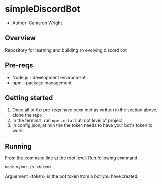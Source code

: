 # simpleDiscordBot

* Author: Cameron Wright

## Overview

Repository for learning and building an evolving discord bot

## Pre-reqs
* Node.js - development environment
* npm - package management

## Getting started
1. Once all of the pre-reqs have been met as written in the section above, clone the repo
2. In the terminal, run ```npm install``` at root level of project
3. In config.json, at min the the token needs to have your bot's token to work.

## Running
From the command line at the root level.  Run following command

```node mybot.js <token>```

Arguement \<token\> is the bot token from a bot you have created.